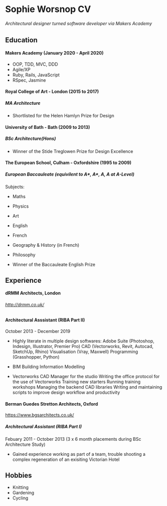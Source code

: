 # Sophie Worsnop CV

###### Architectural designer turned software developer via Makers Academy

## Education

#### Makers Academy (January 2020 - April 2020)

- OOP, TDD, MVC, DDD
- Agile/XP
- Ruby, Rails, JavaScript
- RSpec, Jasmine

#### Royal College of Art - London (2015 to 2017)
##### MA Architecture

- Shortlisted for the Helen Hamlyn Prize for Design

#### University of Bath - Bath (2009 to 2013)
##### BSc Architecture(Hons)

- Winner of the Stide Treglowen Prize for Design Excellence

#### The European School, Culham - Oxfordshire (1995 to 2009)
##### European Baccauleate (equivilent to A*, A*, A, A at A-Level)

  Subjects:
  - Maths
  - Physics
  - Art
  - English
  - French
  - Geography & History (in French)
  - Philosophy

  - Winner of the Baccauleate English Prize

## Experience

#### dRMM Architects, London
###### http://drmm.co.uk/
#### Architectural Asssistant (RIBA Part II)
October 2013 - December 2019


- Highly literate in multiple design softwares:
      Adobe Suite (Photoshop, Indesign, Illustrator, Premier Pro)
      CAD (Vectorworks, Revit, Autocad, SketchUp, Rhino)
      Visualisation (Vray, Maxwell)
      Programming (Grasshopper, Python)
      
- BIM 
     Building Information Modelling
      
-   Vectorworks CAD Manager for the studio
      Writing the office protocol for the use of Vectorworks
      Training new starters
      Running training workshops
      Managing the backend CAD libraries
      Writing and maintaining scripts to improve design workflow and productivity

#### Berman Guedes Stretton Architects, Oxford
https://www.bgsarchitects.co.uk/
##### Architectural Assistant (RIBA Part I)
Febuary 2011 - October 2013 (3 x 6 month placements during BSc Architecture Study)   

- Gained experience working as part of a team, trouble shooting a complex regeneration of an exisiting Victorian Hotel

## Hobbies
- Knitting
- Gardening
- Cycling
